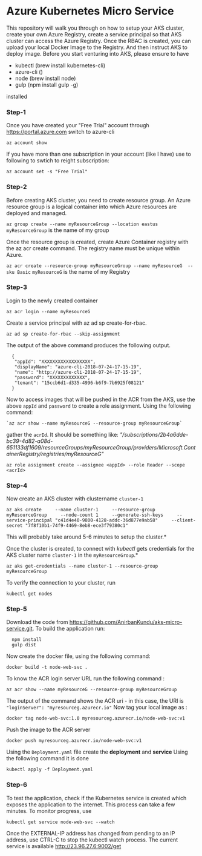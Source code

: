 # Azure Kubernetes Micro Service 
This repository will walk you through on how to setup your AKS cluster, create your own Azure Registry, create a service principal so that AKS cluster can access the Azure Registry.
Once the RBAC is created, you can upload your local Docker Image to the Registry. And then instruct AKS to deploy image. Before you start venturing into AKS, please ensure to have 
   - kubectl (brew install kubernetes-cli)
   - azure-cli ()
   - node (brew install node)
   - gulp (npm install gulp -g)
   
   installed

### Step-1
Once you have created your "Free Trial" account through https://portal.azure.com switch to azure-cli 

  `az account show`
  
If you have more than one subscription in your account (like I have) use to following to swtich to reight subscription:

  `az account set -s "Free Trial"`
  
### Step-2 
Before creating AKS cluster, you need to create resource group. An Azure resource group is a logical container into which Azure resources are deployed and managed.

  `az group create --name myResourceGroup --location eastus`  `myResourceGroup` is the name of my group
  
Once the resource group is created, create  Azure Container registry with the az acr create command. The registry name must be unique within Azure. 

  `az acr create --resource-group myResourceGroup --name myResourceG  --sku Basic`  `myResourceG` is the name of my Registry
### Step-3
Login to the newly created container 

  `az acr login --name myResourceG`
  
Create a service principal with az ad sp create-for-rbac. 

  `az ad sp create-for-rbac --skip-assignment`
  
The output of the above command produces the following output. 

      {
       "appId": "XXXXXXXXXXXXXXXXXX",
       "displayName": "azure-cli-2018-07-24-17-15-19",
       "name": "http://azure-cli-2018-07-24-17-15-19",
       "password": "XXXXXXXXXXXXX",
       "tenant": "15ccb6d1-d335-4996-b6f9-7b6925f08121"
      }

Now to access images that will be pushed in the ACR from the AKS, use the above `appId` and `password` to create a role assignment. Using the following command: 

    `az acr show --name myResourceG --resource-group myResourceGroup` 
    
gather the `acrId`. It should be something like: *"/subscriptions/2b4a6dde-bc39-4d82-a08d-651133df1609/resourceGroups/myResourceGroup/providers/Microsoft.ContainerRegistry/registries/myResourceG"*

  `az role assignment create --assignee <appId> --role Reader --scope <acrId>` 
  
### Step-4  
Now create an AKS cluster with clustername `cluster-1`  

  `az aks create     --name cluster-1     --resource-group myResourceGroup     --node-count 1     --generate-ssh-keys     --service-principal "c41d4e40-9800-4128-addc-36d877e9ab58"     --client-secret "7f8f10b1-74f9-4469-8eb8-ece3f79380c1"`
  
  This will probably take around 5-6 minutes to setup the cluster.*
  
  Once the cluster is created, to connect with *kubectl* gets credentials for the AKS cluster name `cluster-1` in the `myResourceGroup`.*
  
  `az aks get-credentials --name cluster-1 --resource-group myResourceGroup`
  
  To verify the connection to your cluster, run
  
  `kubectl get nodes`
  
### Step-5 
Download the code from  https://github.com/AnirbanKundu/aks-micro-service.git. To build the application run:
```
  npm install
  gulp dist  
```
Now create the docker file, using the following command:
```
docker build -t node-web-svc .
```

To know the ACR login server URL run the following command :
```
az acr show --name myResourceG --resource-group myResourceGroup
```
The output of the command shows the ACR uri - in this case, the URI is `"loginServer": "myresourceg.azurecr.io"`
Now tag your local image as : 
```
docker tag node-web-svc:1.0 myresourceg.azurecr.io/node-web-svc:v1
```
Push the image to the ACR server 
```
docker push myresourceg.azurecr.io/node-web-svc:v1
```
Using the `Deployment.yaml` file create the __deployment__ and __service__ 
Using the following command it is done 
```
kubectl apply -f Deployment.yaml 
```
### Step-6 
To test the application, check if the Kubernetes service is created which exposes the application to the internet. This process can take a few minutes. To monitor progress, use 
```
kubectl get service node-web-svc --watch
```
Once the EXTERNAL-IP address has changed from pending to an IP address, use CTRL-C to stop the kubectl watch process.
The current service is available http://23.96.27.6:9002/get 

